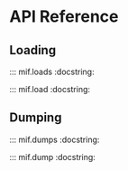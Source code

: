 # API Reference

## Loading

::: mif.loads
    :docstring:

::: mif.load
    :docstring:

## Dumping

::: mif.dumps
    :docstring:

::: mif.dump
    :docstring:
